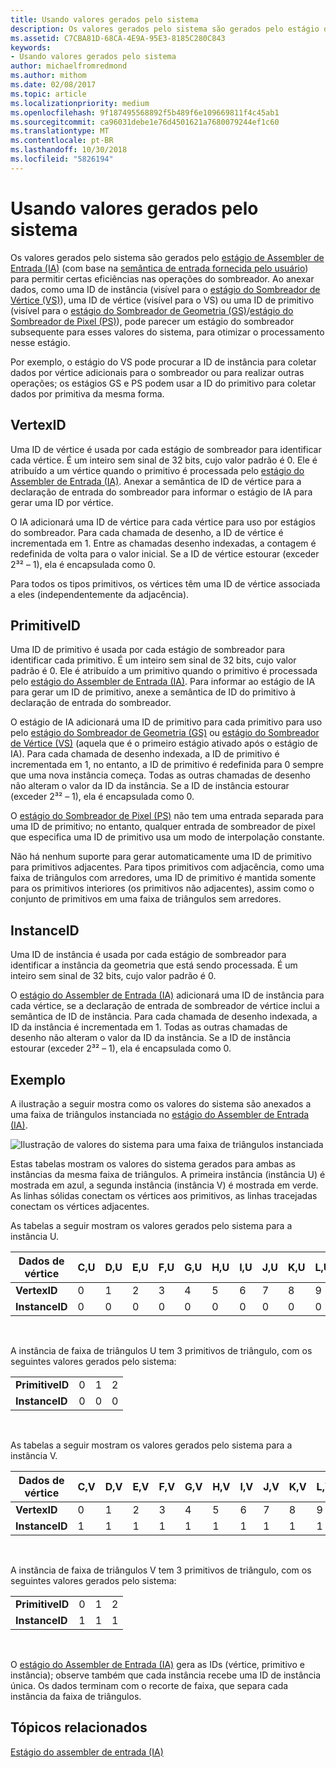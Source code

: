 ```yaml
---
title: Usando valores gerados pelo sistema
description: Os valores gerados pelo sistema são gerados pelo estágio de Assembler de Entrada (IA) (com base na semântica de entrada fornecida pelo usuário) para permitir certas eficiências nas operações do sombreador.
ms.assetid: C7CBA81D-68CA-4E9A-95E3-8185C280C843
keywords:
- Usando valores gerados pelo sistema
author: michaelfromredmond
ms.author: mithom
ms.date: 02/08/2017
ms.topic: article
ms.localizationpriority: medium
ms.openlocfilehash: 9f187495568892f5b489f6e109669811f4c45ab1
ms.sourcegitcommit: ca96031debe1e76d4501621a7680079244ef1c60
ms.translationtype: MT
ms.contentlocale: pt-BR
ms.lasthandoff: 10/30/2018
ms.locfileid: "5826194"
---
```

# <a name="span-iddirect3dconceptsusingsystem-generatedvaluesspanusing-system-generated-values"></a><span id="direct3dconcepts.using_system-generated_values"></span>Usando valores gerados pelo sistema


Os valores gerados pelo sistema são gerados pelo [estágio de Assembler de Entrada (IA)](input-assembler-stage--ia-.md) (com base na [semântica de entrada fornecida pelo usuário](https://msdn.microsoft.com/library/windows/desktop/bb509647)) para permitir certas eficiências nas operações do sombreador. Ao anexar dados, como uma ID de instância (visível para o [estágio do Sombreador de Vértice (VS)](vertex-shader-stage--vs-.md)), uma ID de vértice (visível para o VS) ou uma ID de primitivo (visível para o [estágio do Sombreador de Geometria (GS)](geometry-shader-stage--gs-.md)/[estágio do Sombreador de Pixel (PS)](pixel-shader-stage--ps-.md)), pode parecer um estágio do sombreador subsequente para esses valores do sistema, para otimizar o processamento nesse estágio.

Por exemplo, o estágio do VS pode procurar a ID de instância para coletar dados por vértice adicionais para o sombreador ou para realizar outras operações; os estágios GS e PS podem usar a ID do primitivo para coletar dados por primitiva da mesma forma.

## <a name="span-idvertexidspanspan-idvertexidspanspan-idvertexidspanvertexid"></a><span id="VertexID"></span><span id="vertexid"></span><span id="VERTEXID"></span>VertexID


Uma ID de vértice é usada por cada estágio de sombreador para identificar cada vértice. É um inteiro sem sinal de 32 bits, cujo valor padrão é 0. Ele é atribuído a um vértice quando o primitivo é processada pelo [estágio do Assembler de Entrada (IA)](input-assembler-stage--ia-.md). Anexar a semântica de ID de vértice para a declaração de entrada do sombreador para informar o estágio de IA para gerar uma ID por vértice.

O IA adicionará uma ID de vértice para cada vértice para uso por estágios do sombreador. Para cada chamada de desenho, a ID de vértice é incrementada em 1. Entre as chamadas desenho indexadas, a contagem é redefinida de volta para o valor inicial. Se a ID de vértice estourar (exceder 2³² – 1), ela é encapsulada como 0.

Para todos os tipos primitivos, os vértices têm uma ID de vértice associada a eles (independentemente da adjacência).

## <a name="span-idprimitiveidspanspan-idprimitiveidspanspan-idprimitiveidspanprimitiveid"></a><span id="PrimitiveID"></span><span id="primitiveid"></span><span id="PRIMITIVEID"></span>PrimitiveID


Uma ID de primitivo é usada por cada estágio de sombreador para identificar cada primitivo. É um inteiro sem sinal de 32 bits, cujo valor padrão é 0. Ele é atribuído a um primitivo quando o primitivo é processada pelo [estágio do Assembler de Entrada (IA)](input-assembler-stage--ia-.md). Para informar ao estágio de IA para gerar um ID de primitivo, anexe a semântica de ID do primitivo à declaração de entrada do sombreador.

O estágio de IA adicionará uma ID de primitivo para cada primitivo para uso pelo [estágio do Sombreador de Geometria (GS)](geometry-shader-stage--gs-.md) ou [estágio do Sombreador de Vértice (VS)](vertex-shader-stage--vs-.md) (aquela que é o primeiro estágio ativado após o estágio de IA). Para cada chamada de desenho indexada, a ID de primitivo é incrementada em 1, no entanto, a ID de primitivo é redefinida para 0 sempre que uma nova instância começa. Todas as outras chamadas de desenho não alteram o valor da ID da instância. Se a ID de instância estourar (exceder 2³² – 1), ela é encapsulada como 0.

O [estágio do Sombreador de Pixel (PS)](pixel-shader-stage--ps-.md) não tem uma entrada separada para uma ID de primitivo; no entanto, qualquer entrada de sombreador de pixel que especifica uma ID de primitivo usa um modo de interpolação constante.

Não há nenhum suporte para gerar automaticamente uma ID de primitivo para primitivos adjacentes. Para tipos primitivos com adjacência, como uma faixa de triângulos com arredores, uma ID de primitivo é mantida somente para os primitivos interiores (os primitivos não adjacentes), assim como o conjunto de primitivos em uma faixa de triângulos sem arredores.

## <a name="span-idinstanceidspanspan-idinstanceidspanspan-idinstanceidspaninstanceid"></a><span id="InstanceID"></span><span id="instanceid"></span><span id="INSTANCEID"></span>InstanceID


Uma ID de instância é usada por cada estágio de sombreador para identificar a instância da geometria que está sendo processada. É um inteiro sem sinal de 32 bits, cujo valor padrão é 0.

O [estágio do Assembler de Entrada (IA)](input-assembler-stage--ia-.md) adicionará uma ID de instância para cada vértice, se a declaração de entrada de sombreador de vértice inclui a semântica de ID de instância. Para cada chamada de desenho indexada, a ID da instância é incrementada em 1. Todas as outras chamadas de desenho não alteram o valor da ID da instância. Se a ID de instância estourar (exceder 2³² – 1), ela é encapsulada como 0.

## <a name="span-idexamplespanspan-idexamplespanspan-idexamplespanexample"></a><span id="Example"></span><span id="example"></span><span id="EXAMPLE"></span>Exemplo


A ilustração a seguir mostra como os valores do sistema são anexados a uma faixa de triângulos instanciada no [estágio do Assembler de Entrada (IA)](input-assembler-stage--ia-.md).

![Ilustração de valores do sistema para uma faixa de triângulos instanciada](images/d3d10-ia-example.png)

Estas tabelas mostram os valores do sistema gerados para ambas as instâncias da mesma faixa de triângulos. A primeira instância (instância U) é mostrada em azul, a segunda instância (instância V) é mostrada em verde. As linhas sólidas conectam os vértices aos primitivos, as linhas tracejadas conectam os vértices adjacentes.

As tabelas a seguir mostram os valores gerados pelo sistema para a instância U.

| Dados de vértice    | C,U | D,U | E,U | F,U | G,U | H,U | I,U | J,U | K,U | L,U |
|----------------|-----|-----|-----|-----|-----|-----|-----|-----|-----|-----|
| **VertexID**   | 0   | 1   | 2   | 3   | 4   | 5   | 6   | 7   | 8   | 9   |
| **InstanceID** | 0   | 0   | 0   | 0   | 0   | 0   | 0   | 0   | 0   | 0   |

 

A instância de faixa de triângulos U tem 3 primitivos de triângulo, com os seguintes valores gerados pelo sistema:

|                 |     |     |     |
|-----------------|-----|-----|-----|
| **PrimitiveID** | 0   | 1   | 2   |
| **InstanceID**  | 0   | 0   | 0   |

 

As tabelas a seguir mostram os valores gerados pelo sistema para a instância V.

| Dados de vértice    | C,V | D,V | E,V | F,V | G,V | H,V | I,V | J,V | K,V | L,V |
|----------------|-----|-----|-----|-----|-----|-----|-----|-----|-----|-----|
| **VertexID**   | 0   | 1   | 2   | 3   | 4   | 5   | 6   | 7   | 8   | 9   |
| **InstanceID** | 1   | 1   | 1   | 1   | 1   | 1   | 1   | 1   | 1   | 1   |

 

A instância de faixa de triângulos V tem 3 primitivos de triângulo, com os seguintes valores gerados pelo sistema:

|                 |     |     |     |
|-----------------|-----|-----|-----|
| **PrimitiveID** | 0   | 1   | 2   |
| **InstanceID**  | 1   | 1   | 1   |

 

O [estágio do Assembler de Entrada (IA)](input-assembler-stage--ia-.md) gera as IDs (vértice, primitivo e instância); observe também que cada instância recebe uma ID de instância única. Os dados terminam com o recorte de faixa, que separa cada instância da faixa de triângulos.

## <a name="span-idrelated-topicsspanrelated-topics"></a><span id="related-topics"></span>Tópicos relacionados


[Estágio do assembler de entrada (IA)](input-assembler-stage--ia-.md)

 

 




